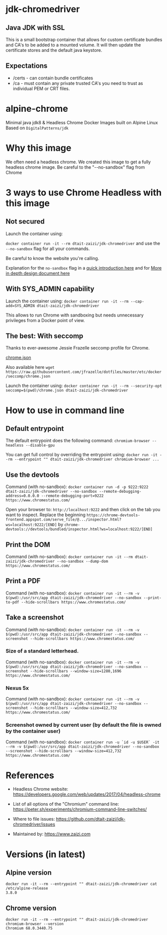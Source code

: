 # jdk-chromedriver
## Java JDK with SSL

This is a small bootstrap container that allows for custom certificate bundles and CA's  to be added to a mounted volume.
It will then update the certificate stores and the default java keystore.


## Expectations

* /certs - can contain bundle certificates
* /ca - must contain any private trusted CA's you need to trust as individual PEM or CRT files.


# alpine-chrome
Minimal java jdk8 & Headless Chrome Docker Images built on Alpine Linux
Based on `DigitalPatterns/jdk`

# Why this image

We often need a headless chrome.
We created this image to get a fully headless chrome image.
Be careful to the "--no-sandbox" flag from Chrome

# 3 ways to use Chrome Headless with this image

## Not secured

Launch the container using:

`docker container run -it --rm dtait-zaizi/jdk-chromedriver` and use the `--no-sandbox` flag for all your commands. 

Be careful to know the website you're calling.

Explanation for the `no-sandbox` flag in a [quick introduction here](https://www.google.com/googlebooks/chrome/med_26.html) and for [More in depth design document here](https://chromium.googlesource.com/chromium/src/+/master/docs/design/sandbox.md)

## With SYS_ADMIN capability

Launch the container using:
`docker container run -it --rm --cap-add=SYS_ADMIN dtait-zaizi/jdk-chromedriver`

This allows to run Chrome with sandboxing but needs unnecessary privileges from a Docker point of view.

## The best: With seccomp 

Thanks to ever-awesome Jessie Frazelle seccomp profile for Chrome.

[chrome.json](https://github.com/Zenika/alpine-chrome/blob/master/chrome.json)

Also available here `wget https://raw.githubusercontent.com/jfrazelle/dotfiles/master/etc/docker/seccomp/chrome.json`

Launch the container using: 
`docker container run -it --rm --security-opt seccomp=$(pwd)/chrome.json dtait-zaizi/jdk-chromedriver`

# How to use in command line

## Default entrypoint 

The default entrypoint does the following command: `chromium-browser --headless --disable-gpu`

You can get full control by overriding the entrypoint using: `docker run -it --rm --entrypoint "" dtait-zaizi/jdk-chromedriver chromium-browser ...`

## Use the devtools

Command (with no-sandbox): `docker container run -d -p 9222:9222 dtait-zaizi/jdk-chromedriver --no-sandbox --remote-debugging-address=0.0.0.0 --remote-debugging-port=9222 https://www.chromestatus.com/`

Open your browser to: `http://localhost:9222` and then click on the tab you want to inspect. Replace the beginning 
`https://chrome-devtools-frontend.appspot.com/serve_file/@.../inspector.html?ws=localhost:9222/[END]`
by 
`chrome-devtools://devtools/bundled/inspector.html?ws=localhost:9222/[END]`

## Print the DOM 

Command (with no-sandbox): `docker container run -it --rm dtait-zaizi/jdk-chromedriver --no-sandbox --dump-dom https://www.chromestatus.com/`

## Print a PDF

Command (with no-sandbox):  `docker container run -it --rm -v $(pwd):/usr/src/app dtait-zaizi/jdk-chromedriver --no-sandbox --print-to-pdf --hide-scrollbars https://www.chromestatus.com/`

## Take a screenshot

Command (with no-sandbox):  `docker container run -it --rm -v $(pwd):/usr/src/app dtait-zaizi/jdk-chromedriver --no-sandbox --screenshot --hide-scrollbars https://www.chromestatus.com/`

### Size of a standard letterhead.

Command (with no-sandbox):  `docker container run -it --rm -v $(pwd):/usr/src/app dtait-zaizi/jdk-chromedriver --no-sandbox --screenshot --hide-scrollbars --window-size=1280,1696 https://www.chromestatus.com/`

### Nexus 5x

Command (with no-sandbox):  `docker container run -it --rm -v $(pwd):/usr/src/app dtait-zaizi/jdk-chromedriver --no-sandbox --screenshot --hide-scrollbars --window-size=412,732 https://www.chromestatus.com/`

### Screenshot owned by current user (by default the file is owned by the container user)

Command (with no-sandbox):  ``docker container run -u `id -u $USER` -it --rm -v $(pwd):/usr/src/app dtait-zaizi/jdk-chromedriver --no-sandbox --screenshot --hide-scrollbars --window-size=412,732 https://www.chromestatus.com/``



# References

 * Headless Chrome website: https://developers.google.com/web/updates/2017/04/headless-chrome

 * List of all options of the "Chromium" command line: https://peter.sh/experiments/chromium-command-line-switches/

 * Where to file issues: https://github.com/dtait-zaizi/jdk-chromedriver/issues

 * Maintained by: https://www.zaizi.com

# Versions (in latest)

## Alpine version

```
docker run -it --rm --entrypoint "" dtait-zaizi/jdk-chromedriver cat /etc/alpine-release
3.8.0
```

## Chrome version

```
docker run -it --rm --entrypoint "" dtait-zaizi/jdk-chromedriver chromium-browser --version
Chromium 68.0.3440.75
```
